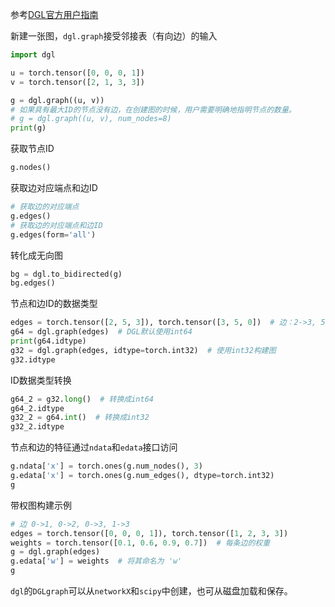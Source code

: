 参考[DGL官方用户指南](https://docs.dgl.ai/guide_cn/index.html)

新建一张图，`dgl.graph`接受邻接表（有向边）的输入

```python
import dgl

u = torch.tensor([0, 0, 0, 1])
v = torch.tensor([2, 1, 3, 3])

g = dgl.graph((u, v)) 
# 如果具有最大ID的节点没有边，在创建图的时候，用户需要明确地指明节点的数量。
# g = dgl.graph((u, v), num_nodes=8)
print(g)
```

获取节点ID

```python
g.nodes()
```

获取边对应端点和边ID

```python
# 获取边的对应端点
g.edges()
# 获取边的对应端点和边ID
g.edges(form='all')
```

转化成无向图

```python
bg = dgl.to_bidirected(g)
bg.edges()
```

节点和边ID的数据类型

```python
edges = torch.tensor([2, 5, 3]), torch.tensor([3, 5, 0])  # 边：2->3, 5->5, 3->0
g64 = dgl.graph(edges)  # DGL默认使用int64
print(g64.idtype)
g32 = dgl.graph(edges, idtype=torch.int32)  # 使用int32构建图
g32.idtype
```

ID数据类型转换

```python
g64_2 = g32.long()  # 转换成int64
g64_2.idtype
g32_2 = g64.int()  # 转换成int32
g32_2.idtype
```

节点和边的特征通过`ndata`和`edata`接口访问

```python
g.ndata['x'] = torch.ones(g.num_nodes(), 3)   
g.edata['x'] = torch.ones(g.num_edges(), dtype=torch.int32)   
g
```

带权图构建示例

```python
# 边 0->1, 0->2, 0->3, 1->3
edges = torch.tensor([0, 0, 0, 1]), torch.tensor([1, 2, 3, 3])
weights = torch.tensor([0.1, 0.6, 0.9, 0.7])  # 每条边的权重
g = dgl.graph(edges)
g.edata['w'] = weights  # 将其命名为 'w'
g
```

`dgl`的`DGLgraph`可以从`networkX`和`scipy`中创建，也可从磁盘加载和保存。

